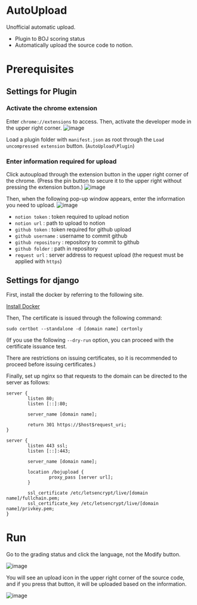 # AutoUpload

Unofficial automatic upload.

- Plugin to BOJ scoring status
- Automatically upload the source code to notion.

# Prerequisites

## Settings for Plugin

### Activate the chrome extension

Enter `chrome://extensions` to access. Then, activate the developer mode in the upper right corner.
![image](https://user-images.githubusercontent.com/44386047/210470325-8fd32660-b398-42be-aacd-5685b3b8cf20.png)

Load a plugin folder with `manifest.json` as root through the `Load uncompressed extension` button. (`AutoUpload\Plugin`)

### Enter information required for upload

Click autoupload through the extension button in the upper right corner of the chrome.
(Press the pin button to secure it to the upper right without pressing the extension button.)
![image](https://user-images.githubusercontent.com/44386047/210471018-047984f9-3d06-4e90-ad33-5613c236998b.png)

Then, when the following pop-up window appears, enter the information you need to upload.
![image](https://user-images.githubusercontent.com/44386047/210470972-15b4ee9c-31ae-4a2a-90a7-fe9b8fa4fbe3.png)

- `notion token` : token required to upload notion
- `notion url` : path to upload to notion
- `github token` : token required for github upload
- `github username` : username to commit github
- `github repository` : repository to commit to github
- `github folder` : path in repository
- `request url` : server address to request upload (the request must be applied with `https`)

## Settings for django

First, install the docker by referring to the following site.

[Install Docker](https://docs.docker.com/engine/install/ubuntu/)

Then, The certificate is issued through the following command:

`sudo certbot --standalone -d [domain name] certonly`

(If you use the following `--dry-run` option, you can proceed with the certificate issuance test.

There are restrictions on issuing certificates, so it is recommended to proceed before issuing certificates.)

Finally, set up nginx so that requests to the domain can be directed to the server as follows:

```
server {
        listen 80;
        listen [::]:80;

        server_name [domain name];

        return 301 https://$host$request_uri;
}

server {
        listen 443 ssl;
        listen [::]:443;

        server_name [domain name];

        location /bojupload {
                proxy_pass [server url];
        }

        ssl_certificate /etc/letsencrypt/live/[domain name]/fullchain.pem;
        ssl_certificate_key /etc/letsencrypt/live/[domain name]/privkey.pem;
}
```

# Run

Go to the grading status and click the language, not the Modify button.

![image](https://user-images.githubusercontent.com/44386047/210473776-d95184f2-5bff-4e47-a3fb-96b7006e63cb.png)

You will see an upload icon in the upper right corner of the source code, and if you press that button, it will be uploaded based on the information.

![image](https://user-images.githubusercontent.com/44386047/210473785-d8385976-2d48-4fb2-b317-467c04c7d1fd.png)
